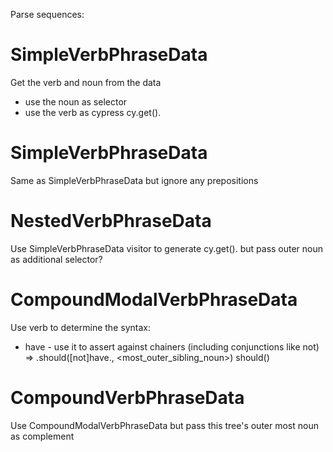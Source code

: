 Parse sequences:
# SimpleVerbPhraseData
Get the verb and noun from the data
- use the noun as selector
- use the verb as cypress
cy.get(<noun>).<verb>

# SimpleVerbPhraseData
Same as SimpleVerbPhraseData but ignore any prepositions

# NestedVerbPhraseData
Use SimpleVerbPhraseData visitor to generate
cy.get(<noun>).<verb>
but pass outer noun as additional selector?

# CompoundModalVerbPhraseData
Use verb to determine the syntax:
- have - use it to assert against chainers (including conjunctions like not) => .should([not]have.<noun>, <most_outer_sibling_noun>)
should()

# CompoundVerbPhraseData
Use CompoundModalVerbPhraseData but pass this tree's outer most noun as complement



